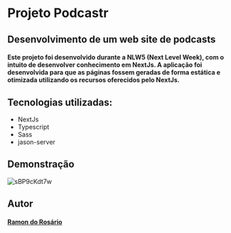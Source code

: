 # Projeto Podcastr

## Desenvolvimento de um web site de podcasts
#### Este projeto foi desenvolvido durante a NLW5 (Next Level Week), com o intuito de desenvolver conhecimento em NextJs. A aplicação foi desenvolvida para que as páginas fossem geradas de forma estática e otimizada utilizando os recursos oferecidos pelo NextJs.

## Tecnologias utilizadas:
- NextJs
- Typescript
- Sass
- jason-server

## Demonstração
![sBP9cKdt7w](https://user-images.githubusercontent.com/69545760/116954156-8ea84980-ac65-11eb-9e65-a034d1abc330.gif)

## Autor
#### [Ramon do Rosário](https://github.com/ramondorosario)
